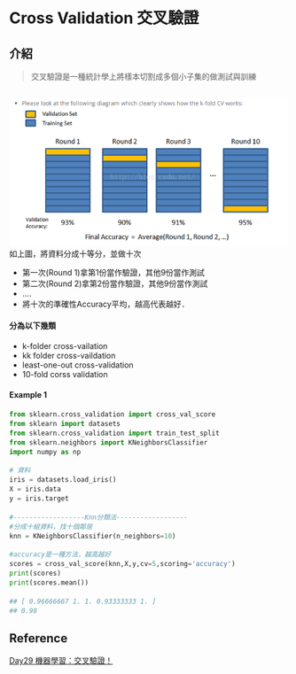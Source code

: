 # Cross Validation 交叉驗證
## 介紹
> 交叉驗證是一種統計學上將樣本切割成多個小子集的做測試與訓練

<br><img src="Cross Validation.png">
如上圖，將資料分成十等分，並做十次
* 第一次(Round 1)拿第1份當作驗證，其他9份當作測試
* 第二次(Round 2)拿第2份當作驗證，其他9份當作測試
* ....
* 將十次的準確性Accuracy平均，越高代表越好．

#### 分為以下幾類
* k-folder cross-vailation
* kk folder cross-vaildation
* least-one-out cross-validation
* 10-fold corss validation




#### Example 1
```python
from sklearn.cross_validation import cross_val_score
from sklearn import datasets
from sklearn.cross_validation import train_test_split
from sklearn.neighbors import KNeighborsClassifier
import numpy as np

# 資料
iris = datasets.load_iris()
X = iris.data
y = iris.target

#------------------Knn分類法------------------
#分成十組資料，找十個鄰居
knn = KNeighborsClassifier(n_neighbors=10)

#accuracy是一種方法，越高越好
scores = cross_val_score(knn,X,y,cv=5,scoring='accuracy')
print(scores)
print(scores.mean())

## [ 0.96666667 1. 1. 0.93333333 1. ]
## 0.98
```



## Reference
[Day29 機器學習：交叉驗證！](https://ithelp.ithome.com.tw/articles/10197461)
